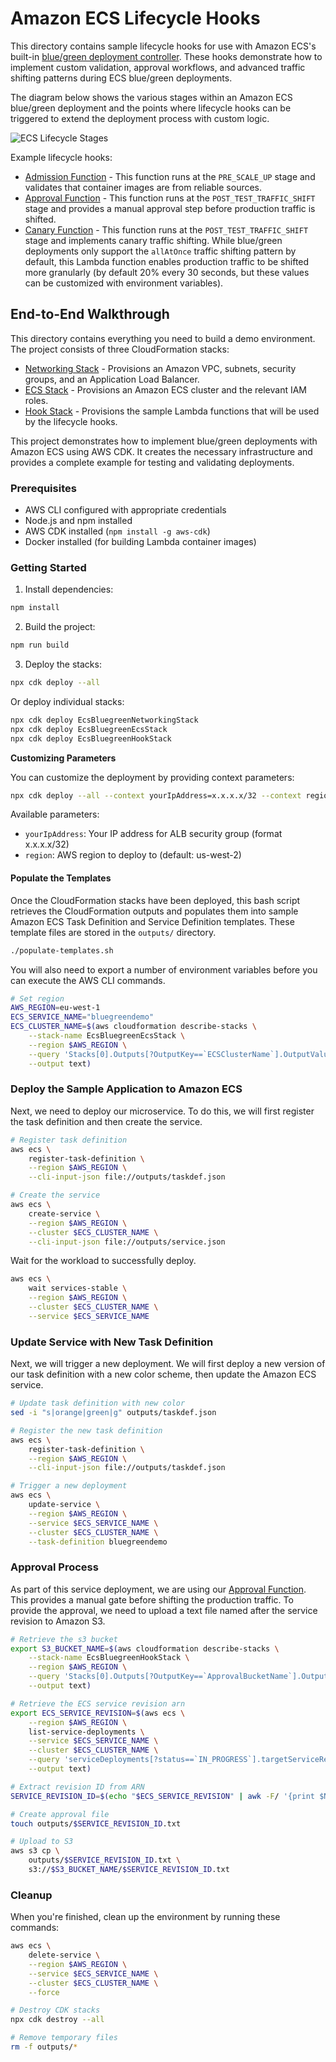 # Amazon ECS Lifecycle Hooks

This directory contains sample lifecycle hooks for use with Amazon ECS's
built-in [blue/green deployment
controller](https://docs.aws.amazon.com/AmazonECS/latest/developerguide/deployment-type-blue-green.html).
These hooks demonstrate how to implement custom validation, approval workflows,
and advanced traffic shifting patterns during ECS blue/green deployments.

The diagram below shows the various stages within an Amazon ECS blue/green
deployment and the points where lifecycle hooks can be triggered to extend the
deployment process with custom logic.

![ECS Lifecycle Stages](images/lifeyclestages.png "Amazon ECS Lifecycle Stages
and Hooks")

Example lifecycle hooks:

* [Admission Function](./src/admissionFunction/) - This function runs at the
  `PRE_SCALE_UP` stage and validates that container images are from reliable
  sources.
* [Approval Function](./src/approvalFunction/) - This function runs at the
  `POST_TEST_TRAFFIC_SHIFT` stage and provides a manual approval step before
  production traffic is shifted.
* [Canary Function](./src/canaryFunction/) - This function runs at the
  `POST_TEST_TRAFFIC_SHIFT` stage and implements canary traffic shifting. While
  blue/green deployments only support the `allAtOnce` traffic shifting pattern
  by default, this Lambda function enables production traffic to be shifted more
  granularly (by default 20% every 30 seconds, but these values can be
  customized with environment variables).

## End-to-End Walkthrough

This directory contains everything you need to build a demo environment. The
project consists of three CloudFormation stacks:

* [Networking Stack](./lib/ecs-bluegreen-networking-stack.ts) - Provisions an
  Amazon VPC, subnets, security groups, and an Application Load Balancer.
* [ECS Stack](./lib/ecs-bluegreen-ecs-stack.ts) - Provisions an Amazon ECS
  cluster and the relevant IAM roles.
* [Hook Stack](./lib/ecs-bluegreen-hook-stack.ts) - Provisions the sample Lambda
  functions that will be used by the lifecycle hooks.

This project demonstrates how to implement blue/green deployments with Amazon
ECS using AWS CDK. It creates the necessary infrastructure and provides a
complete example for testing and validating deployments.

### Prerequisites

- AWS CLI configured with appropriate credentials
- Node.js and npm installed
- AWS CDK installed (`npm install -g aws-cdk`)
- Docker installed (for building Lambda container images)

### Getting Started

1. Install dependencies:

```bash
npm install
```

2. Build the project:

```bash
npm run build
```

3. Deploy the stacks:

```bash
npx cdk deploy --all
```

Or deploy individual stacks:

```bash
npx cdk deploy EcsBluegreenNetworkingStack
npx cdk deploy EcsBluegreenEcsStack
npx cdk deploy EcsBluegreenHookStack
```

**Customizing Parameters**

You can customize the deployment by providing context parameters:

```bash
npx cdk deploy --all --context yourIpAddress=x.x.x.x/32 --context region=us-east-1
```

Available parameters:

- `yourIpAddress`: Your IP address for ALB security group (format x.x.x.x/32)
- `region`: AWS region to deploy to (default: us-west-2)

#### Populate the Templates

Once the CloudFormation stacks have been deployed, this bash script retrieves
the CloudFormation outputs and populates them into sample Amazon ECS Task
Definition and Service Definition templates. These template files are stored in
the `outputs/` directory.

```bash
./populate-templates.sh
```

You will also need to export a number of environment variables before you can
execute the AWS CLI commands.

```bash
# Set region
AWS_REGION=eu-west-1
ECS_SERVICE_NAME="bluegreendemo"
ECS_CLUSTER_NAME=$(aws cloudformation describe-stacks \
    --stack-name EcsBluegreenEcsStack \
    --region $AWS_REGION \
    --query 'Stacks[0].Outputs[?OutputKey==`ECSClusterName`].OutputValue' \
    --output text)
```

### Deploy the Sample Application to Amazon ECS

Next, we need to deploy our microservice. To do this, we will first register the
task definition and then create the service.

```bash
# Register task definition
aws ecs \
    register-task-definition \
    --region $AWS_REGION \
    --cli-input-json file://outputs/taskdef.json

# Create the service
aws ecs \
    create-service \
    --region $AWS_REGION \
    --cluster $ECS_CLUSTER_NAME \
    --cli-input-json file://outputs/service.json
```

Wait for the workload to successfully deploy.

```bash
aws ecs \
    wait services-stable \
    --region $AWS_REGION \
    --cluster $ECS_CLUSTER_NAME \
    --service $ECS_SERVICE_NAME
```

### Update Service with New Task Definition

Next, we will trigger a new deployment. We will first deploy a new version of
our task definition with a new color scheme, then update the Amazon ECS service.

```bash
# Update task definition with new color
sed -i "s|orange|green|g" outputs/taskdef.json

# Register the new task definition
aws ecs \
    register-task-definition \
    --region $AWS_REGION \
    --cli-input-json file://outputs/taskdef.json

# Trigger a new deployment
aws ecs \
    update-service \
    --region $AWS_REGION \
    --service $ECS_SERVICE_NAME \
    --cluster $ECS_CLUSTER_NAME \
    --task-definition bluegreendemo
```

### Approval Process

As part of this service deployment, we are using our [Approval
Function](./src/approvalFunction/). This provides a manual gate before shifting
the production traffic. To provide the approval, we need to upload a text file
named after the service revision to Amazon S3.

```bash
# Retrieve the s3 bucket
export S3_BUCKET_NAME=$(aws cloudformation describe-stacks \
    --stack-name EcsBluegreenHookStack \
    --region $AWS_REGION \
    --query 'Stacks[0].Outputs[?OutputKey==`ApprovalBucketName`].OutputValue' \
    --output text)

# Retrieve the ECS service revision arn
export ECS_SERVICE_REVISION=$(aws ecs \
    --region $AWS_REGION \
    list-service-deployments \
    --service $ECS_SERVICE_NAME \
    --cluster $ECS_CLUSTER_NAME \
    --query 'serviceDeployments[?status==`IN_PROGRESS`].targetServiceRevisionArn' \
    --output text)

# Extract revision ID from ARN
SERVICE_REVISION_ID=$(echo "$ECS_SERVICE_REVISION" | awk -F/ '{print $NF}')

# Create approval file
touch outputs/$SERVICE_REVISION_ID.txt

# Upload to S3
aws s3 cp \
    outputs/$SERVICE_REVISION_ID.txt \
    s3://$S3_BUCKET_NAME/$SERVICE_REVISION_ID.txt
```

### Cleanup

When you're finished, clean up the environment by running these commands:

```bash
aws ecs \
    delete-service \
    --region $AWS_REGION \
    --service $ECS_SERVICE_NAME \
    --cluster $ECS_CLUSTER_NAME \
    --force

# Destroy CDK stacks
npx cdk destroy --all

# Remove temporary files
rm -f outputs/*
```
